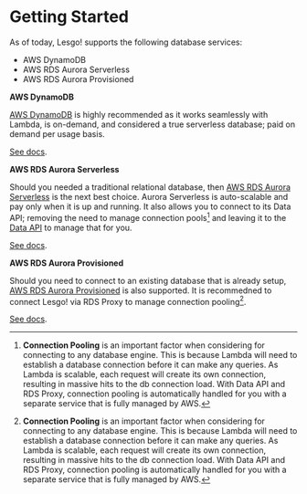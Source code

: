 # Getting Started

As of today, Lesgo! supports the following database services:

- AWS DynamoDB
- AWS RDS Aurora Serverless
- AWS RDS Aurora Provisioned

**AWS DynamoDB**

[AWS DynamoDB](https://aws.amazon.com/dynamodb/) is highly recommended as it works seamlessly with Lambda, is on-demand, and considered a true serverless database; paid on demand per usage basis.

[See docs](dynamodb.md).

**AWS RDS Aurora Serverless**

Should you needed a traditional relational database, then [AWS RDS Aurora Serverless](https://aws.amazon.com/rds/aurora/serverless/) is the next best choice. Aurora Serverless is auto-scalable and pay only when it is up and running. It also allows you to connect to its Data API; removing the need to manage connection pools[^1] and leaving it to the [Data API](https://docs.aws.amazon.com/AmazonRDS/latest/AuroraUserGuide/data-api.html) to manage that for you.

[See docs](rds-aurora.md#aurora-serverless).

**AWS RDS Aurora Provisioned**

Should you need to connect to an existing database that is already setup, [AWS RDS Aurora Provisioned](https://aws.amazon.com/rds/aurora) is also supported. It is recommedned to connect Lesgo! via RDS Proxy to manage connection pooling[^1].

[See docs](rds-aurora.md#aurora-provisioned).







[^1]: **Connection Pooling** is an important factor when considering for connecting to any database engine. This is because Lambda will need to establish a database connection before it can make any queries. As Lambda is scalable, each request will create its own connection, resulting in massive hits to the db connection load. With Data API and RDS Proxy, connection pooling is automatically handled for you with a separate service that is fully managed by AWS.
